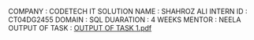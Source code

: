 COMPANY : CODETECH IT SOLUTION
NAME : SHAHROZ ALI
INTERN ID : CT04DG2455
DOMAIN : SQL
DUARATION : 4 WEEKS
MENTOR : NEELA
OUTPUT OF TASK : [OUTPUT OF TASK 1.pdf](https://github.com/user-attachments/files/20969469/OUTPUT.OF.TASK.1.pdf)

